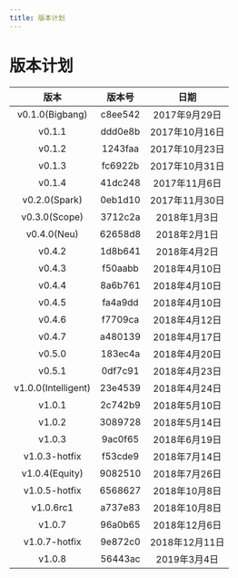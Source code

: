 ```yaml
---
title: 版本计划
---
```


# 版本计划

| 版本 | 版本号 | 日期 |
| :---: | :---: | :---: |
| v0.1.0(Bigbang) | c8ee542 | 2017年9月29日 |
| v0.1.1 | ddd0e8b | 2017年10月16日 |
| v0.1.2 | 1243faa | 2017年10月23日 |
| v0.1.3 | fc6922b | 2017年10月31日 |
| v0.1.4 | 41dc248 | 2017年11月6日 |
| v0.2.0(Spark) | 0eb1d10 | 2017年11月30日 |
| v0.3.0(Scope) | 3712c2a | 2018年1月3日 |
| v0.4.0(Neu) | 62658d8 | 2018年2月1日 |
| v0.4.2 | 1d8b641 | 2018年4月2日 |
| v0.4.3 | f50aabb | 2018年4月10日 |
| v0.4.4 | 8a6b761 | 2018年4月10日 |
| v0.4.5 | fa4a9dd | 2018年4月10日 |
| v0.4.6 | f7709ca | 2018年4月12日 |
| v0.4.7 | a480139 | 2018年4月17日 |
| v0.5.0 | 183ec4a | 2018年4月20日 |
| v0.5.1 | 0df7c91 | 2018年4月23日 |
| v1.0.0(Intelligent) | 23e4539 | 2018年4月24日 |
| v1.0.1 | 2c742b9 | 2018年5月10日 |
| v1.0.2 | 3089728 | 2018年5月14日 |
| v1.0.3 | 9ac0f65 | 2018年6月19日 |
| v1.0.3-hotfix | f53cde9 | 2018年7月14日 |
| v1.0.4(Equity) | 9082510 | 2018年7月26日 |
| v1.0.5-hotfix | 6568627 | 2018年10月8日 |
| v1.0.6rc1 | a737e83 | 2018年10月8日 |
| v1.0.7 | 96a0b65 | 2018年12月6日 |
| v1.0.7-hotfix | 9e872c0 | 2018年12月11日 |
| v1.0.8 | 56443ac | 2019年3月4日 |



